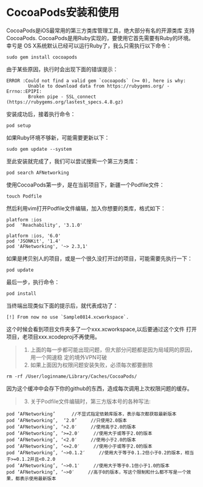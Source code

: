 #   CocoaPods安装和使用
CocoaPods是iOS最常用的第三方类库管理工具，绝大部分有名的开源类库
支持CocoaPods.
CocoaPods是用Ruby实现的，要使用它首先需要有Ruby的环境。幸亏是
OS X系统默认已经可以运行Ruby了，我么只需执行以下命令：

```
sudo gem install cocoapods
```

由于某些原因，执行时会出现下面的错误提示：
```
ERROR :Could not find a valid gem `cocoapods` (>= 0), here is why:
        Unable to download data from https://rubygems.org/ - Errno::EPIPI:
        Broken pipe - SSL_connect
(https://rubygems.org/lastest_specs.4.8.gz)
```
安装成功后，接着执行命令：
```
pod setup
```
如果Ruby环境不够新，可能需要更新以下：
```
sudo gem update --system
```
至此安装就完成了，我们可以尝试搜索一个第三方类库：
```
pod search AFNetworking
```
使用CocoaPods第一步，是在当前项目下，新疆一个Podfile文件：
```
touch Podfile
```
然后利用vim打开Podfile文件编辑，加入你想要的类库，格式如下：
```
platform :ios
pod  'Reachability', '3.1.0'

platform :ios, '6.0'
pod 'JSONKit', '1.4'
pod 'AFNetworking', '~> 2.3,1'
```
如果是拷贝别人的项目，或是一个很久没打开过的项目，可能需要先执行一下：
```
pod update
```
最后一步，执行命令：
```
pod install
```
当终端出现类似下面的提示后，就代表成功了：
```
[!] From now no use `Sample0814.xcworkspace`.
```
这个时候会看到项目文件夹多了一个xxx.xcworkspace,以后要通过这个文件
打开项目，老项目xxx.xcodeproj不再使用。

> 1. 上面的每一步都可能出现问题，但大部分问题都是因为局域网的原因，用一个网速稳
定的境外VPN可破
> 2. 如果上面因为权限问题安装失败，必须每次都要删除
```
rm -rf /User/loginname/Library/Caches/CocoaPods/
```
因为这个缓冲中会存下你的github的东西，造成每次调用上次权限问题的缓存。
> 3. 关于Podfile文件编辑时，第三方版本号的各种写法:


```
pod ‘AFNetworking’      //不显式指定依赖库版本，表示每次都获取最新版本
pod ‘AFNetworking’,  ‘2.0’     //只使用2.0版本
pod ‘AFNetworking’, ‘>2.0′     //使用高于2.0的版本
pod ‘AFNetworking’, ‘>=2.0′     //使用大于或等于2.0的版本
pod ‘AFNetworking’, ‘<2.0′     //使用小于2.0的版本
pod ‘AFNetworking’, ‘<=2.0′     //使用小于或等于2.0的版本
pod ‘AFNetworking’, ‘~>0.1.2′     //使用大于等于0.1.2但小于0.2的版本，相当于>=0.1.2并且<0.2.0
pod ‘AFNetworking’, ‘~>0.1′     //使用大于等于0.1但小于1.0的版本
pod ‘AFNetworking’, ‘~>0′     //高于0的版本，写这个限制和什么都不写是一个效果，都表示使用最新版本
```
